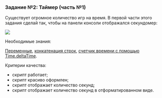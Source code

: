 ### Задание №2: Таймер (часть №1)

Существует огромное количество игр на время. В первой части этого задания сделай так, чтобы на панели консоли отображался секундомер:

![](http://unity3d.unium.ru/lessons/lesson9/images/task2_final.jpg)

Необходимые знания:

[Переменные](https://github.com/UniumGames/Lessons/tree/master/09#Переменные), [конкатенация строк](https://github.com/UniumGames/Lessons/tree/master/09#Конкатенация-строк), [счетчик времени с помощью Time.deltaTime](https://github.com/UniumGames/Lessons/tree/master/09#Счетчик-времени-с-помощью-timedeltatime).

Критерии качества:

- скрипт работает;
- скрипт красиво оформлен;
- скрипт отображает количество секунд;
- скрипт отображает количество секунд в отформатированном виде.